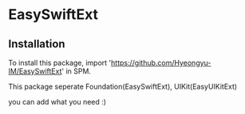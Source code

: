 # EasySwiftExt

## Installation

To install this package, import 'https://github.com/Hyeongyu-IM/EasySwiftExt' in SPM.

This package seperate Foundation(EasySwiftExt), UIKit(EasyUIKitExt)

you can add what you need :)

